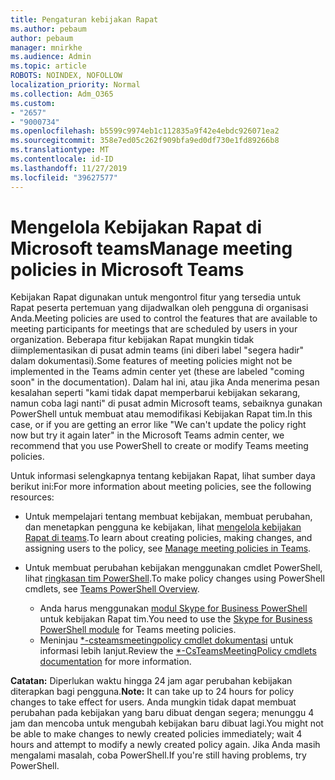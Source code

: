 ```yaml
---
title: Pengaturan kebijakan Rapat
ms.author: pebaum
author: pebaum
manager: mnirkhe
ms.audience: Admin
ms.topic: article
ROBOTS: NOINDEX, NOFOLLOW
localization_priority: Normal
ms.collection: Adm_O365
ms.custom:
- "2657"
- "9000734"
ms.openlocfilehash: b5599c9974eb1c112835a9f42e4ebdc926071ea2
ms.sourcegitcommit: 358e7ed05c262f909bfa9ed0df730e1fd89266b8
ms.translationtype: MT
ms.contentlocale: id-ID
ms.lasthandoff: 11/27/2019
ms.locfileid: "39627577"
---
```

# <a name="manage-meeting-policies-in-microsoft-teams"></a><span data-ttu-id="94c60-102">Mengelola Kebijakan Rapat di Microsoft teams</span><span class="sxs-lookup"><span data-stu-id="94c60-102">Manage meeting policies in Microsoft Teams</span></span>

<span data-ttu-id="94c60-103">Kebijakan Rapat digunakan untuk mengontrol fitur yang tersedia untuk Rapat peserta pertemuan yang dijadwalkan oleh pengguna di organisasi Anda.</span><span class="sxs-lookup"><span data-stu-id="94c60-103">Meeting policies are used to control the features that are available to meeting participants for meetings that are scheduled by users in your organization.</span></span> <span data-ttu-id="94c60-104">Beberapa fitur kebijakan Rapat mungkin tidak diimplementasikan di pusat admin teams (ini diberi label "segera hadir" dalam dokumentasi).</span><span class="sxs-lookup"><span data-stu-id="94c60-104">Some features of meeting policies might not be implemented in the Teams admin center yet (these are labeled "coming soon" in the documentation).</span></span> <span data-ttu-id="94c60-105">Dalam hal ini, atau jika Anda menerima pesan kesalahan seperti "kami tidak dapat memperbarui kebijakan sekarang, namun coba lagi nanti" di pusat admin Microsoft teams, sebaiknya gunakan PowerShell untuk membuat atau memodifikasi Kebijakan Rapat tim.</span><span class="sxs-lookup"><span data-stu-id="94c60-105">In this case, or if you are getting an error like "We can't update the policy right now but try it again later" in the Microsoft Teams admin center, we recommend that you use PowerShell to create or modify Teams meeting policies.</span></span> 

<span data-ttu-id="94c60-106">Untuk informasi selengkapnya tentang kebijakan Rapat, lihat sumber daya berikut ini:</span><span class="sxs-lookup"><span data-stu-id="94c60-106">For more information about meeting policies, see the following resources:</span></span>

- <span data-ttu-id="94c60-107">Untuk mempelajari tentang membuat kebijakan, membuat perubahan, dan menetapkan pengguna ke kebijakan, lihat [mengelola kebijakan Rapat di teams](https://docs.microsoft.com/microsoftteams/meeting-policies-in-teams).</span><span class="sxs-lookup"><span data-stu-id="94c60-107">To learn about creating policies, making changes, and assigning users to the policy, see [Manage meeting policies in Teams](https://docs.microsoft.com/microsoftteams/meeting-policies-in-teams).</span></span>

- <span data-ttu-id="94c60-108">Untuk membuat perubahan kebijakan menggunakan cmdlet PowerShell, lihat [ringkasan tim PowerShell](https://docs.microsoft.com/microsoftteams/teams-powershell-overview).</span><span class="sxs-lookup"><span data-stu-id="94c60-108">To make policy changes using PowerShell cmdlets, see [Teams PowerShell Overview](https://docs.microsoft.com/microsoftteams/teams-powershell-overview).</span></span> 
    - <span data-ttu-id="94c60-109">Anda harus menggunakan [modul Skype for Business PowerShell](https://www.microsoft.com/download/details.aspx?id=39366) untuk kebijakan Rapat tim.</span><span class="sxs-lookup"><span data-stu-id="94c60-109">You need to use the [Skype for Business PowerShell module](https://www.microsoft.com/download/details.aspx?id=39366) for Teams meeting policies.</span></span> 
    - <span data-ttu-id="94c60-110">Meninjau [\*-csteamsmeetingpolicy cmdlet dokumentasi](https://docs.microsoft.com/search/?search=CsTeamsMeetingPolicy&view=skype-ps) untuk informasi lebih lanjut.</span><span class="sxs-lookup"><span data-stu-id="94c60-110">Review the [\*-CsTeamsMeetingPolicy cmdlets documentation](https://docs.microsoft.com/search/?search=CsTeamsMeetingPolicy&view=skype-ps) for more information.</span></span>

<span data-ttu-id="94c60-111">**Catatan:** Diperlukan waktu hingga 24 jam agar perubahan kebijakan diterapkan bagi pengguna.</span><span class="sxs-lookup"><span data-stu-id="94c60-111">**Note:** It can take up to 24 hours for policy changes to take effect for users.</span></span> <span data-ttu-id="94c60-112">Anda mungkin tidak dapat membuat perubahan pada kebijakan yang baru dibuat dengan segera; menunggu 4 jam dan mencoba untuk mengubah kebijakan baru dibuat lagi.</span><span class="sxs-lookup"><span data-stu-id="94c60-112">You might not be able to make changes to newly created policies immediately; wait 4 hours and attempt to modify a newly created policy again.</span></span> <span data-ttu-id="94c60-113">Jika Anda masih mengalami masalah, coba PowerShell.</span><span class="sxs-lookup"><span data-stu-id="94c60-113">If you're still having problems, try PowerShell.</span></span>  